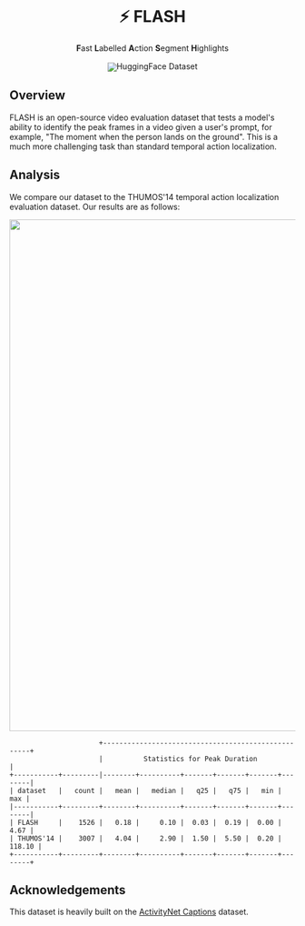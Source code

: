 <div align="center">
  <h1> ⚡ FLASH </h1>
  <div>
    <strong>F</strong>ast <strong>L</strong>abelled <strong>A</strong>ction <strong>S</strong>egment <strong>H</strong>ighlights
  </div>
</div>
<br>

<div align="center" style="line-height: 1;">
  <a href="https://huggingface.co/datasets/qingy2024/FLASH-Dataset" style="margin: 2px;">
    <img alt="HuggingFace Dataset" src="https://img.shields.io/badge/HuggingFace-000000?style=for-the-badge&logo=huggingface&logoColor=000&logoColor=white" style="display: inline-block; vertical-align: middle;"/>
  </a>
</div>

## Overview
FLASH is an open-source video evaluation dataset that tests a model's ability to identify the peak frames in a video given a user's prompt, for example, "The moment when the person lands on the ground". This is a much more challenging task than standard temporal action localization.

## Analysis

We compare our dataset to the THUMOS'14 temporal action localization evaluation dataset. Our results are as follows:

<div align="center">
  <img src="https://cdn-uploads.huggingface.co/production/uploads/66d78facde54fea8a009927e/Xrkq9zn_k90XhMR8OH1SD.png" width="900px">
</div>

```
                      +----------------------------------------------------+
                      |          Statistics for Peak Duration              |
+-----------+---------|--------+----------+-------+-------+-------+--------|
| dataset   |   count |   mean |   median |   q25 |   q75 |   min |    max |
|-----------+---------+--------+----------+-------+-------+-------+--------|
| FLASH     |    1526 |   0.18 |     0.10 |  0.03 |  0.19 |  0.00 |   4.67 |
| THUMOS'14 |    3007 |   4.04 |     2.90 |  1.50 |  5.50 |  0.20 | 118.10 |
+-----------+---------+--------+----------+-------+-------+-------+--------+
```

## Acknowledgements
This dataset is heavily built on the [ActivityNet Captions](https://cs.stanford.edu/people/ranjaykrishna/densevid/) dataset.
